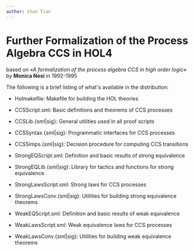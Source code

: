```yaml
---
author: Chun Tian
---
```


# Further Formalization of the Process Algebra CCS in HOL4

based on *«A formalization of the process algebra CCS in high order logic»* by **Monica Nesi** in 1992-1995

The following is a brief listing of what's available in the distribution:

-   Holmakefile: Makefile for building the HOL theories

-   CCSScript.sml: Basic definitions and theorems of CCS processes

-   CCSLib.\{sml|sig\}: General utilities used in all proof scripts

-   CCSSyntax.\{sml|sig\}: Programmatic interfaces for CCS processes

-   CCSSimps.\{sml|sig\}: Decision procedure for computing CCS transitions

-   StrongEQScript.sml: Definition and basic results of strong equivalence

-   StrongEQLib.\{sml|sig\}: Library for tactics and functions for strong equivalence

-   StrongLawsScript.sml: Strong laws for CCS processes

-   StrongLawsConv.\{sml|sig\}: Utilities for building strong equivalence theorems

-   WeakEQScript.sml: Definition and basic results of weak equivalence

-   WeakLawsScript.sml: Weak equivalence laws for CCS processes

-   WeakLawsConv.\{sml|sig\}: Utilities for building weak equivalence theorems


